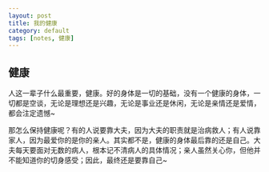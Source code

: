 ```yaml
---
layout: post
title: 我的健康
category: default
tags: [notes, 健康]
---
```



## 健康

人这一辈子什么最重要，健康。好的身体是一切的基础，没有一个健康的身体，一切都是空谈，无论是理想还是兴趣，无论是事业还是休闲，无论是亲情还是爱情，都会注定遗憾~

那怎么保持健康呢？有的人说要靠大夫，因为大夫的职责就是治病救人；有人说靠家人，因为最爱你的是你的亲人。其实都不是，健康的身体最后靠的还是自己。大夫每天要面对无数的病人，根本记不清病人的具体情况；亲人虽然关心你，但他并不能知道你的切身感受；因此，最终还是要靠自己~
